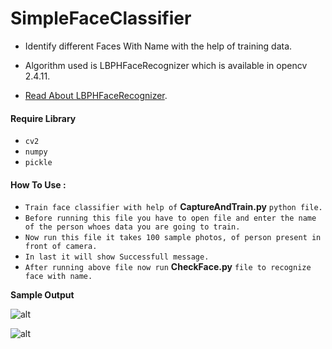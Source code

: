 # SimpleFaceClassifier
* Identify different Faces With Name with the help of training data.

* Algorithm used is LBPHFaceRecognizer which is available in opencv 2.4.11.

* [Read About LBPHFaceRecognizer](http://eyalarubas.com/face-detection-and-recognition.html).

#### Require Library

* `cv2`
* `numpy`
* `pickle`

#### How To Use :
* `Train face classifier with help of` **CaptureAndTrain.py** `python file.`
* `Before running this file you have to open file and enter the name of the person whoes data you are going to train.`
* `Now run this file it takes 100 sample photos, of person present in front of camera.`
* `In last it will show Successfull message.`
* `After running above file now run` **CheckFace.py** `file to recognize face with name.`


**Sample Output**

![alt](https://github.com/prajwalsingh/SimpleFaceClassifier/blob/master/SampleImage.png)

![alt](https://github.com/prajwalsingh/SimpleFaceClassifier/blob/master/SimpleFaceClassifier.png)
